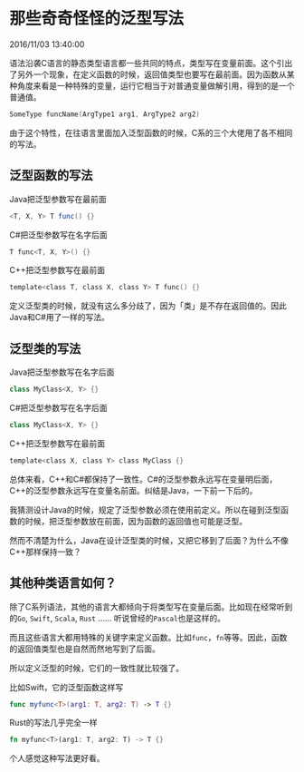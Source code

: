 # 那些奇奇怪怪的泛型写法
2016/11/03 13:40:00


语法沿袭C语言的静态类型语言都一些共同的特点，类型写在变量前面。这个引出了另外一个现象，在定义函数的时候，返回值类型也要写在最前面。因为函数从某种角度来看是一种特殊的变量，运行它相当于对普通变量做解引用，得到的是一个普通值。

```c
SomeType funcName(ArgType1 arg1, ArgType2 arg2)
```

由于这个特性，在往语言里面加入泛型函数的时候，C系的三个大佬用了各不相同的写法。


## 泛型函数的写法

Java把泛型参数写在最前面

```java
<T, X, Y> T func() {}
```

C#把泛型参数写在名字后面

```csharp
T func<T, X, Y>() {}
```

C++把泛型参数写在最前面

```c
template<class T, class X, class Y> T func() {}
```

定义泛型类的时候，就没有这么多分歧了，因为「类」是不存在返回值的。因此Java和C#用了一样的写法。


## 泛型类的写法

Java把泛型参数写在名字后面

```java
class MyClass<X, Y> {}
```

C#把泛型参数写在名字后面

```csharp
class MyClass<X, Y> {}
```

C++把泛型参数写在最前面

```c
template<class X, class Y> class MyClass {}
```

总体来看，C++和C#都保持了一致性。C#的泛型参数永远写在变量明后面，C++的泛型参数永远写在变量名前面。纠结是Java，一下前一下后的。

我猜测设计Java的时候，规定了泛型参数必须在使用前定义。所以在碰到泛型函数的时候，把泛型参数放在前面，因为函数的返回值也可能是泛型。

然而不清楚为什么，Java在设计泛型类的时候，又把它移到了后面？为什么不像C++那样保持一致？


## 其他种类语言如何？

除了C系列语法，其他的语言大都倾向于将类型写在变量后面。比如现在经常听到的`Go`, `Swift`, `Scala`, `Rust` …… 听说曾经的`Pascal`也是这样的。

而且这些语言大都用特殊的关键字来定义函数。比如`func`，`fn`等等。因此，函数的返回值类型也是自然而然地写到了后面。

所以定义泛型的时候，它们的一致性就比较强了。

比如Swift，它的泛型函数这样写

```swift
func myfunc<T>(arg1: T, arg2: T) -> T {}
```

Rust的写法几乎完全一样

```rust
fn myfunc<T>(arg1: T, arg2: T) -> T {}
```

个人感觉这种写法更好看。



